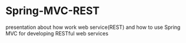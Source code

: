 # Spring-MVC-REST
presentation about how work web service(REST) and how to  use Spring MVC for developing RESTful web services

